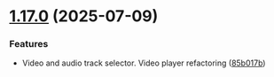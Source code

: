 # [1.17.0](https://github.com/strumok-app/strumok/compare/v1.16.7...v1.17.0) (2025-07-09)


### Features

* Video and audio track selector. Video player refactoring ([85b017b](https://github.com/strumok-app/strumok/commit/85b017b8bde01fc20bf36c606481c0b86b161af1))



